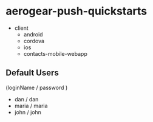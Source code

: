 aerogear-push-quickstarts
=========================

* client
  * android
  * cordova
  * ios
  * contacts-mobile-webapp

## Default Users 

(loginName / password ) 

* dan / dan
* maria / maria
* john / john 
